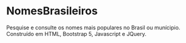 # NomesBrasileiros
Pesquise e consulte os nomes mais populares no Brasil ou munícipio. Construído em HTML, Bootstrap 5, Javascript e JQuery.
